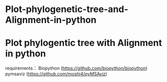 # Plot-phylogenetic-tree-and-Alignment-in-python

# Plot phylogentic tree with Alignment in python 

requirements：
    Biopython (https://github.com/biopython/biopython)
    pymsaviz  (https://github.com/moshi4/pyMSAviz)
    

    
